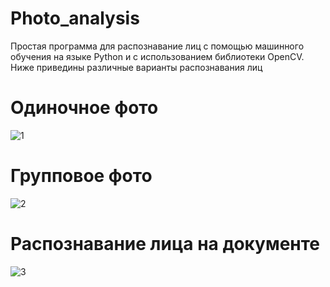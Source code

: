 # Photo_analysis
Простая программа для распознавание лиц с помощью машинного обучения на языке Python и с использованием библиотеки OpenCV.<br />
Ниже приведины различные варианты распознавания лиц <br />
# Одиночное фото<br />
![1](https://user-images.githubusercontent.com/103204349/194919907-3c32a8b2-af4e-4677-8ad8-56d3220fd54b.jpg)<br />
# Групповое фото <br />
![2](https://user-images.githubusercontent.com/103204349/194920125-b741f9d6-1c48-4559-af49-23e9fedc1a00.jpg)<br />
# Распознавание лица на документе<br />
![3](https://user-images.githubusercontent.com/103204349/194920155-142c01f5-d222-47d9-88b1-3505f7a77352.jpg)
